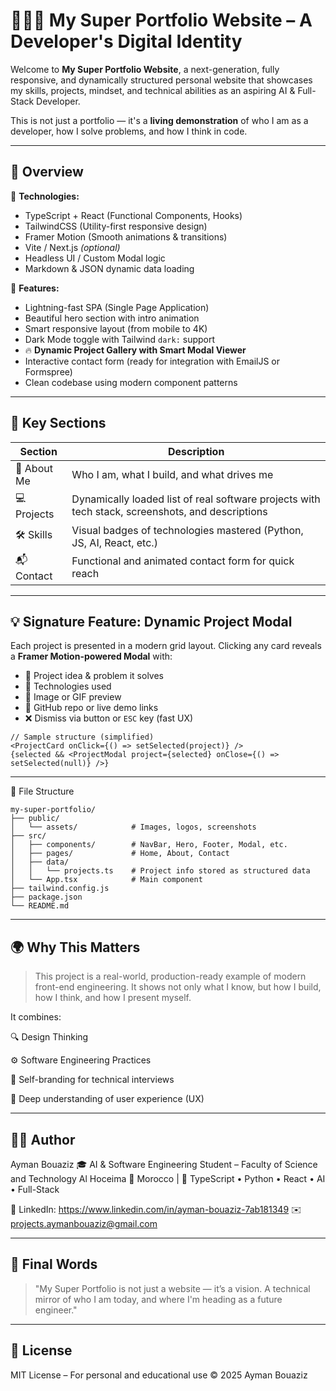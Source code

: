 # 🌟🧑‍💻 My Super Portfolio Website – A Developer's Digital Identity

Welcome to **My Super Portfolio Website**, a next-generation, fully responsive, and dynamically structured personal website that showcases my skills, projects, mindset, and technical abilities as an aspiring AI & Full-Stack Developer.

This is not just a portfolio — it's a **living demonstration** of who I am as a developer, how I solve problems, and how I think in code.

---

## 🚀 Overview

🧠 **Technologies:**  
- TypeScript + React (Functional Components, Hooks)  
- TailwindCSS (Utility-first responsive design)  
- Framer Motion (Smooth animations & transitions)  
- Vite / Next.js *(optional)*  
- Headless UI / Custom Modal logic  
- Markdown & JSON dynamic data loading  

📱 **Features:**  
- Lightning-fast SPA (Single Page Application)  
- Beautiful hero section with intro animation  
- Smart responsive layout (from mobile to 4K)
- Dark Mode toggle with Tailwind `dark:` support  
- 🔥 **Dynamic Project Gallery with Smart Modal Viewer**  
- Interactive contact form (ready for integration with EmailJS or Formspree)  
- Clean codebase using modern component patterns

---

## 🧩 Key Sections

| Section    | Description |
|------------|-------------|
| 🧍 About Me | Who I am, what I build, and what drives me |
| 💻 Projects | Dynamically loaded list of real software projects with tech stack, screenshots, and descriptions |
| 🛠️ Skills  | Visual badges of technologies mastered (Python, JS, AI, React, etc.) |
| 📬 Contact  | Functional and animated contact form for quick reach |

---

## 💡 Signature Feature: Dynamic Project Modal

Each project is presented in a modern grid layout. Clicking any card reveals a **Framer Motion-powered Modal** with:

- 🧠 Project idea & problem it solves  
- 🔧 Technologies used  
- 📸 Image or GIF preview  
- 🔗 GitHub repo or live demo links  
- ❌ Dismiss via button or `ESC` key (fast UX)

```tsx
// Sample structure (simplified)
<ProjectCard onClick={() => setSelected(project)} />
{selected && <ProjectModal project={selected} onClose={() => setSelected(null)} />}
```

---

📂 File Structure
```
my-super-portfolio/
├── public/
│   └── assets/            # Images, logos, screenshots
├── src/
│   ├── components/        # NavBar, Hero, Footer, Modal, etc.
│   ├── pages/             # Home, About, Contact
│   ├── data/
│   │   └── projects.ts    # Project info stored as structured data
│   └── App.tsx            # Main component
├── tailwind.config.js
├── package.json
└── README.md
```

---

## 🌍 Why This Matters

> This project is a real-world, production-ready example of modern front-end engineering.
It shows not only what I know, but how I build, how I think, and how I present myself.



It combines:

🔍 Design Thinking

⚙️ Software Engineering Practices

🧠 Self-branding for technical interviews

🎯 Deep understanding of user experience (UX)



---

## 👨‍💻 Author

Ayman Bouaziz
🎓 AI & Software Engineering Student – Faculty of Science and Technology Al Hoceima
📍 Morocco | 🧠 TypeScript • Python • React • AI • Full-Stack

🔗 LinkedIn:  https://www.linkedin.com/in/ayman-bouaziz-7ab181349
✉️ projects.aymanbouaziz@gmail.com


---

## 🏁 Final Words

> "My Super Portfolio is not just a website — it’s a vision.
A technical mirror of who I am today, and where I'm heading as a future engineer."


---

## 📜 License

MIT License – For personal and educational use
© 2025 Ayman Bouaziz